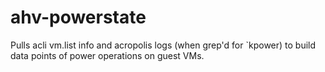# ahv-powerstate

Pulls acli vm.list info and acropolis logs (when grep'd for `kpower) to build data points of power operations on guest VMs.